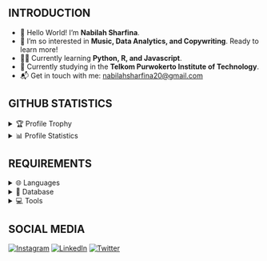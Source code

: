 ## **INTRODUCTION**
- 👋 Hello World! I’m **Nabilah Sharfina**.
- 👀 I’m so interested in **Music, Data Analytics, and Copywriting**. Ready to learn more!
- 👩‍💻 Currently learning **Python, R, and Javascript**.
- 🏫 Currently studying in the **Telkom Purwokerto Institute of Technology**.
- 📬 Get in touch with me: nabilahsharfina20@gmail.com

<!---
NabilahSharfina/NabilahSharfina is a ✨ special ✨ repository because its `README.md` (this file) appears on your GitHub profile.
You can click the Preview link to take a look at your changes.
--->

## **GITHUB STATISTICS**
<details> 
  <summary>🏆 Profile Trophy</summary>
  <br>
  
[![NabilahSharfina's github trophy](https://github-profile-trophy.vercel.app/?username=NabilahSharfina&row=1&theme=gruvbox)](https://github.com/NabilahSharfina/github-profile-trophy)  
</details>
<details> 
  <summary>📊 Profile Statistics</summary>
  <br>
  
![Github stats](https://github-readme-stats.vercel.app/api?username=NabilahSharfina&show_icons=true&theme=tokyonight)

![Streak Stats](https://github-readme-streak-stats.herokuapp.com/?user=NabilahSharfina&theme=tokyonight)

![Most Used Languages](https://github-readme-stats.vercel.app/api/top-langs?username=NabilahSharfina&show_icons=true&locale=en&layout=compact&theme=tokyonight)  
</details>

## **REQUIREMENTS**  
<details> 
  <summary>🌐 Languages</summary>
  <br>
  
<a href="https://kotlinlang.org" target="_blank"><img src="https://www.vectorlogo.zone/logos/kotlinlang/kotlinlang-icon.svg" alt="kotlin" width="40" height="40"/></a>
<a href="https://www.java.com" target="_blank"><img src="https://raw.githubusercontent.com/devicons/devicon/master/icons/java/java-original.svg" alt="java" width="40" height="40"/></a> 
<a href="https://developer.mozilla.org/en-US/docs/Web/JavaScript" target="_blank"><img src="https://raw.githubusercontent.com/devicons/devicon/master/icons/javascript/javascript-original.svg" alt="javascript" width="40" height="40"/></a>
<a href="https://www.php.net/" target="_blank"><img src="https://www.php.net/images/logos/php-logo.svg" alt="java" width="40" height="40"/></a>
<a href="https://www.python.org" target="_blank"><img src="https://raw.githubusercontent.com/devicons/devicon/master/icons/python/python-original.svg" alt="python" width="40" height="40"/></a>
<a href="https://www.r-project.org" target="_blank"><img src="https://raw.githubusercontent.com/github/explore/80688e429a7d4ef2fca1e82350fe8e3517d3494d/topics/r/r.png" alt="r" width="40" height="40"/></a>
</details>
<details> 
  <summary>💾 Database</summary>
  <br>
  
<a href="https://www.mysql.com/" target="_blank"><img src="https://raw.githubusercontent.com/devicons/devicon/master/icons/mysql/mysql-original-wordmark.svg" alt="mysql" width="40" height="40"/></a> 
</details>
<details> 
  <summary>💻 Tools</summary>
  <br>
  
<a href="https://developer.android.com" target="_blank"><img src="https://avatars.githubusercontent.com/u/32689599?s=200&v=4" alt="android" width="40" height="40"/></a>
<a href="https://www.postman.com" target="_blank"><img src="https://avatars.githubusercontent.com/u/10251060?s=200&v=4" alt="postman" width="40" height="40"/></a>
<a href="https://desktop.github.com" target="_blank"><img src="https://desktop.github.com/images/desktop-icon.svg" alt="github-desktop" width="40" height="40"/></a>
<a href="https://code.visualstudio.com" target="_blank"><img src="https://storage.googleapis.com/kotakode-prod-public/images/8b5b4ffa-a442-40b0-8e98-01a8c967a1bf-vscode.png" alt="vscode" width="80" height="40"/></a>
<a href="https://www.apachefriends.org/index.html" target="_blank"><img src="https://www.apachefriends.org/images/xampp-logo-ac950edf.svg" alt="xampp" width="40" height="40"/></a>
<br>
<a href="https://balsamiq.com" target="_blank"><img src="https://avatars.githubusercontent.com/u/3851890?s=200&v=4" alt="balsamiq" width="40" height="40"/></a>
<a href="https://www.figma.com" target="_blank"><img src="https://avatars.githubusercontent.com/u/5155369?s=200&v=4" alt="figma" width="40" height="40"/></a>
<a href="https://www.qt.io" target="_blank"><img src="https://upload.wikimedia.org/wikipedia/commons/0/0b/Qt_logo_2016.svg" alt="qt-designer" width="40" height="40"/></a>
<br>
<a href="https://developer.ibm.com/predictiveanalytics" target="_blank"><img src="https://encrypted-tbn0.gstatic.com/images?q=tbn:ANd9GcSrP78cD1japqt-O9OYYYEFY4vwSHVZUHAc6KaRFi7Mm5jjIkTLCDrorLF3UNDrrPOKgFg&usqp=CAU" alt="ibm-spss" width="40" height="40"/></a>
<a href="https://research.google.com/colaboratory" target="_blank"><img src="https://avatars.githubusercontent.com/u/33467679?s=200&v=4" alt="google-colab" width="40" height="40"/></a>
<a href="https://jupyter.org" target="_blank"><img src="https://avatars.githubusercontent.com/u/7388996?s=200&v=4" alt="jupyter" width="40" height="40"/></a>
<a href="https://www.tableau.com" target="_blank"><img src="https://avatars.githubusercontent.com/u/828667?s=200&v=4" alt="tableau" width="40" height="40"/></a>
<br>
<a href="https://www.notion.so" target="_blank"><img src="https://avatars.githubusercontent.com/u/4792552?s=200&v=4" alt="Notion" width="40" height="40"/></a>
<a href="https://trello.com" target="_blank"><img src="https://avatars.githubusercontent.com/u/6181431?s=200&v=4" alt="Trello" width="40" height="40"/></a>
</details>

## **SOCIAL MEDIA**
<a href="https://www.instagram.com/nabilah.sharfina" target="_blank"><img src="https://img.shields.io/badge/Instagram-%23E4405F.svg?&style=flat-square&logo=instagram&logoColor=white" alt="Instagram"></a>
<a href="https://www.linkedin.com/in/nabilah-sharfina-1473a0208" target="_blank"><img src="https://img.shields.io/badge/LinkedIn-%230a66c2.svg?&style=flat-square&logo=linkedin&logoColor=white" alt="LinkedIn"></a>
<a href="https://www.twitter.com/NabilahSharfina" target="_blank"><img src="https://img.shields.io/badge/Twitter-%231da1f2.svg?&style=flat-square&logo=twitter&logoColor=white" alt="Twitter"></a>
